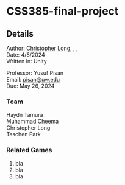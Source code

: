 # CSS385-final-project

## Details
Author: [Christopher Long](https://www.linkedin.com/in/christopher--long/), , , <br>
Date: 4/8/2024<br>
Written in: Unity<br>

Professor: Yusuf Pisan<br>
Email: pisan@uw.edu<br>
Due: May 26, 2024<br>

### Team

Haydn Tamura<br>
Muhammad Cheema<br>
Christopher Long<br>
Taschen Park<br>

### Related Games
1. bla
2. bla
3. bla
